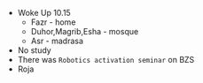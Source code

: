 - Woke Up 10.15
  - Fazr - home
  - Duhor,Magrib,Esha - mosque
  - Asr - madrasa
- No study
- There was `Robotics activation seminar` on BZS
- Roja